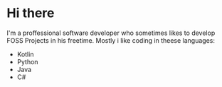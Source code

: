 Hi there
=

I'm a proffessional software developer who sometimes likes to develop FOSS Projects in his freetime.
Mostly i like coding in theese languages:
- Kotlin
- Python
- Java
- C#
